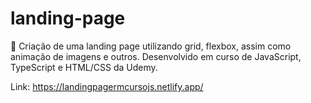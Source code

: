 # landing-page
📄 Criação de uma landing page utilizando grid, flexbox, assim como animação de imagens e outros. Desenvolvido em curso de JavaScript, TypeScript e HTML/CSS da Udemy.

Link: https://landingpagermcursojs.netlify.app/
